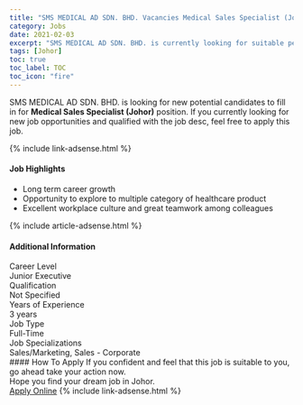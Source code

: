 ```yaml
---
title: "SMS MEDICAL AD SDN. BHD. Vacancies Medical Sales Specialist (Johor)" 
category: Jobs 
date: 2021-02-03 
excerpt: "SMS MEDICAL AD SDN. BHD. is currently looking for suitable person to fill in the Medical Sales Specialist (Johor) which positioned at Johor" 
tags: [Johor] 
toc: true 
toc_label: TOC 
toc_icon: "fire" 
--- 
```


<p>SMS MEDICAL AD SDN. BHD. is looking for new potential candidates to fill in for <b>Medical Sales Specialist (Johor)</b> position. If you currently looking for new job opportunities and qualified with the job desc, feel free to apply this job.
</p>{% include link-adsense.html %} 
<div><div><h4>Job Highlights</h4></div><div><ul><li><div><div><div><div></div></div></div><div><span>Long term career growth</span></div></div></li><li><div><div><div><div></div></div></div><div><span>Opportunity to explore to multiple category of healthcare product</span></div></div></li><li><div><div><div><div></div></div></div><div><span>Excellent workplace culture and great teamwork among colleagues</span></div></div></li></ul></div></div> 
{% include article-adsense.html %} 
<div><div><h4>Additional Information</h4></div><div><div><div><div><div><div><div><span>Career Level</span></div><div><span>Junior Executive</span></div></div></div></div><div><div><div><div><span>Qualification</span></div><div><span>Not Specified</span></div></div></div></div><div><div><div><div><span>Years of Experience</span></div><div><span>3 years</span></div></div></div></div><div><div><div><div><span>Job Type</span></div><div><span>Full-Time</span></div></div></div></div><div><div><div><div><span>Job Specializations</span></div><div><span>Sales/Marketing, Sales - Corporate</span></div></div></div></div></div></div></div></div> 
#### How To Apply 
If you confident and feel that this job is suitable to you, go ahead take your action now. <br/> 
Hope you find your dream job in Johor. <br/> 
<a href="https://www.jobstreet.com.my/en/job/medical-sales-specialist-johor-4474510?jobId=jobstreet-my-job-4474510&sectionRank=24&token=0~98ccfcef-d5dc-46da-a614-43456cd66faf&fr=SRP%20View%20In%20New%20Ta" class="btn btn--info" target="_blank" rel="nofollow noopenner">Apply Online</a> 
{% include link-adsense.html %} 